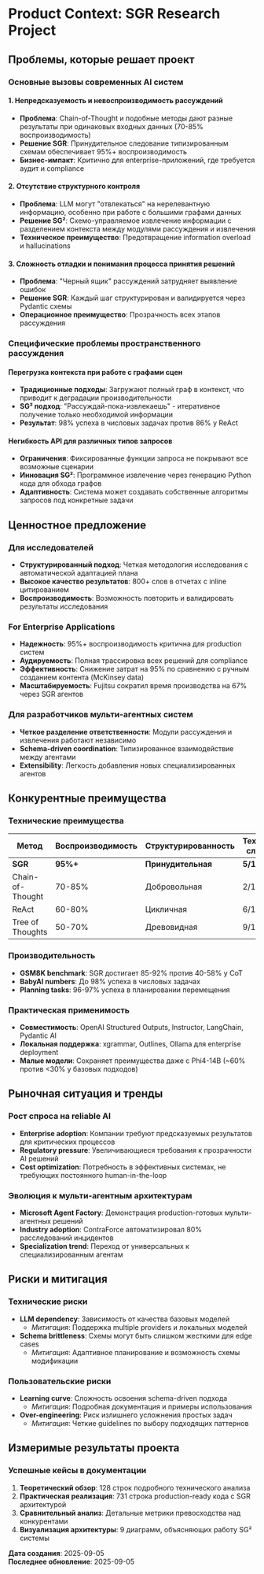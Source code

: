 # Product Context: SGR Research Project

## Проблемы, которые решает проект

### Основные вызовы современных AI систем

#### 1. Непредсказуемость и невоспроизводимость рассуждений
- **Проблема**: Chain-of-Thought и подобные методы дают разные результаты при одинаковых входных данных (70-85% воспроизводимость)
- **Решение SGR**: Принудительное следование типизированным схемам обеспечивает 95%+ воспроизводимость
- **Бизнес-импакт**: Критично для enterprise-приложений, где требуется аудит и compliance

#### 2. Отсутствие структурного контроля
- **Проблема**: LLM могут "отвлекаться" на нерелевантную информацию, особенно при работе с большими графами данных
- **Решение SG²**: Схемо-управляемое извлечение информации с разделением контекста между модулями рассуждения и извлечения
- **Техническое преимущество**: Предотвращение information overload и hallucinations

#### 3. Сложность отладки и понимания процесса принятия решений
- **Проблема**: "Черный ящик" рассуждений затрудняет выявление ошибок
- **Решение SGR**: Каждый шаг структурирован и валидируется через Pydantic схемы
- **Операционное преимущество**: Прозрачность всех этапов рассуждения

### Специфические проблемы пространственного рассуждения

#### Перегрузка контекста при работе с графами сцен
- **Традиционные подходы**: Загружают полный граф в контекст, что приводит к деградации производительности
- **SG² подход**: "Рассуждай-пока-извлекаешь" - итеративное получение только необходимой информации
- **Результат**: 98% успеха в числовых задачах против 86% у ReAct

#### Негибкость API для различных типов запросов
- **Ограничения**: Фиксированные функции запроса не покрывают все возможные сценарии
- **Инновация SG²**: Программное извлечение через генерацию Python кода для обхода графов
- **Адаптивность**: Система может создавать собственные алгоритмы запросов под конкретные задачи

## Ценностное предложение

### Для исследователей
- **Структурированный подход**: Четкая методология исследования с автоматической адаптацией плана
- **Высокое качество результатов**: 800+ слов в отчетах с inline цитированием
- **Воспроизводимость**: Возможность повторить и валидировать результаты исследования

### For Enterprise Applications
- **Надежность**: 95%+ воспроизводимость критична для production систем
- **Аудируемость**: Полная трассировка всех решений для compliance
- **Эффективность**: Снижение затрат на 95% по сравнению с ручным созданием контента (McKinsey data)
- **Масштабируемость**: Fujitsu сократил время производства на 67% через SGR агентов

### Для разработчиков мульти-агентных систем
- **Четкое разделение ответственности**: Модули рассуждения и извлечения работают независимо
- **Schema-driven coordination**: Типизированное взаимодействие между агентами
- **Extensibility**: Легкость добавления новых специализированных агентов

## Конкурентные преимущества

### Технические преимущества
| Метод | Воспроизводимость | Структурированность | Техническая сложность |
|-------|-------------------|---------------------|----------------------|
| **SGR** | **95%+** | **Принудительная** | **5/10** |
| Chain-of-Thought | 70-85% | Добровольная | 2/10 |
| ReAct | 60-80% | Цикличная | 6/10 |
| Tree of Thoughts | 50-70% | Древовидная | 9/10 |

### Производительность
- **GSM8K benchmark**: SGR достигает 85-92% против 40-58% у CoT
- **BabyAI numbers**: До 98% успеха в числовых задачах
- **Planning tasks**: 96-97% успеха в планировании перемещения

### Практическая применимость
- **Совместимость**: OpenAI Structured Outputs, Instructor, LangChain, Pydantic AI
- **Локальная поддержка**: xgrammar, Outlines, Ollama для enterprise deployment
- **Малые модели**: Сохраняет преимущества даже с Phi4-14B (~60% против <30% у базовых подходов)

## Рыночная ситуация и тренды

### Рост спроса на reliable AI
- **Enterprise adoption**: Компании требуют предсказуемых результатов для критических процессов
- **Regulatory pressure**: Увеличивающиеся требования к прозрачности AI решений
- **Cost optimization**: Потребность в эффективных системах, не требующих постоянного human-in-the-loop

### Эволюция к мульти-агентным архитектурам
- **Microsoft Agent Factory**: Демонстрация production-готовых мульти-агентных решений
- **Industry adoption**: ContraForce автоматизировал 80% расследований инцидентов
- **Specialization trend**: Переход от универсальных к специализированным агентам

## Риски и митигация

### Технические риски
- **LLM dependency**: Зависимость от качества базовых моделей
  - *Митигация*: Поддержка multiple providers и локальных моделей
- **Schema brittleness**: Схемы могут быть слишком жесткими для edge cases
  - *Митигация*: Адаптивное планирование и возможность схемы модификации

### Пользовательские риски  
- **Learning curve**: Сложность освоения schema-driven подхода
  - *Митигация*: Подробная документация и примеры использования
- **Over-engineering**: Риск излишнего усложнения простых задач
  - *Митигация*: Четкие guidelines по выбору подходящих паттернов

## Измеримые результаты проекта

### Успешные кейсы в документации
1. **Теоретический обзор**: 128 строк подробного технического анализа
2. **Практическая реализация**: 731 строка production-ready кода с SGR архитектурой
3. **Сравнительный анализ**: Детальные метрики превосходства над конкурентами
4. **Визуализация архитектуры**: 9 диаграмм, объясняющих работу SG² системы

**Дата создания**: 2025-09-05  
**Последнее обновление**: 2025-09-05